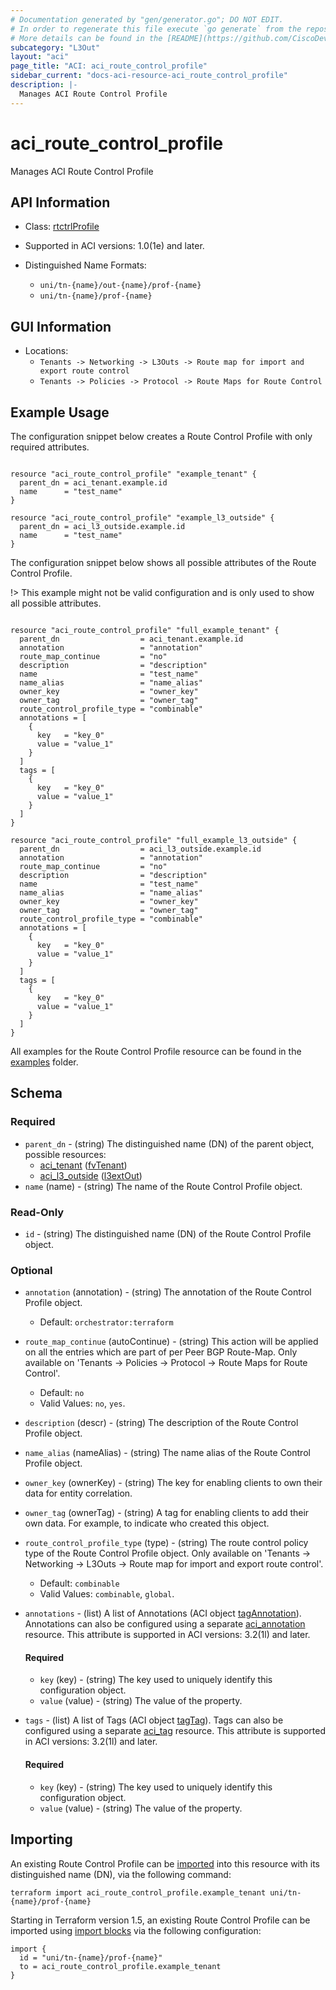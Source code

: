```yaml
---
# Documentation generated by "gen/generator.go"; DO NOT EDIT.
# In order to regenerate this file execute `go generate` from the repository root.
# More details can be found in the [README](https://github.com/CiscoDevNet/terraform-provider-aci/blob/master/README.md).
subcategory: "L3Out"
layout: "aci"
page_title: "ACI: aci_route_control_profile"
sidebar_current: "docs-aci-resource-aci_route_control_profile"
description: |-
  Manages ACI Route Control Profile
---
```


# aci_route_control_profile #

Manages ACI Route Control Profile



## API Information ##

* Class: [rtctrlProfile](https://pubhub.devnetcloud.com/media/model-doc-latest/docs/app/index.html#/objects/rtctrlProfile/overview)

* Supported in ACI versions: 1.0(1e) and later.

* Distinguished Name Formats:
  - `uni/tn-{name}/out-{name}/prof-{name}`
  - `uni/tn-{name}/prof-{name}`

## GUI Information ##

* Locations:
  - `Tenants -> Networking -> L3Outs -> Route map for import and export route control`
  - `Tenants -> Policies -> Protocol -> Route Maps for Route Control`

## Example Usage ##

The configuration snippet below creates a Route Control Profile with only required attributes.

```hcl

resource "aci_route_control_profile" "example_tenant" {
  parent_dn = aci_tenant.example.id
  name      = "test_name"
}

resource "aci_route_control_profile" "example_l3_outside" {
  parent_dn = aci_l3_outside.example.id
  name      = "test_name"
}

```
The configuration snippet below shows all possible attributes of the Route Control Profile.

!> This example might not be valid configuration and is only used to show all possible attributes.

```hcl

resource "aci_route_control_profile" "full_example_tenant" {
  parent_dn                  = aci_tenant.example.id
  annotation                 = "annotation"
  route_map_continue         = "no"
  description                = "description"
  name                       = "test_name"
  name_alias                 = "name_alias"
  owner_key                  = "owner_key"
  owner_tag                  = "owner_tag"
  route_control_profile_type = "combinable"
  annotations = [
    {
      key   = "key_0"
      value = "value_1"
    }
  ]
  tags = [
    {
      key   = "key_0"
      value = "value_1"
    }
  ]
}

resource "aci_route_control_profile" "full_example_l3_outside" {
  parent_dn                  = aci_l3_outside.example.id
  annotation                 = "annotation"
  route_map_continue         = "no"
  description                = "description"
  name                       = "test_name"
  name_alias                 = "name_alias"
  owner_key                  = "owner_key"
  owner_tag                  = "owner_tag"
  route_control_profile_type = "combinable"
  annotations = [
    {
      key   = "key_0"
      value = "value_1"
    }
  ]
  tags = [
    {
      key   = "key_0"
      value = "value_1"
    }
  ]
}

```

All examples for the Route Control Profile resource can be found in the [examples](https://github.com/CiscoDevNet/terraform-provider-aci/tree/master/examples/resources/aci_route_control_profile) folder.

## Schema ##

### Required ###

* `parent_dn` - (string) The distinguished name (DN) of the parent object, possible resources:
  - [aci_tenant](https://registry.terraform.io/providers/CiscoDevNet/aci/latest/docs/resources/tenant) ([fvTenant](https://pubhub.devnetcloud.com/media/model-doc-latest/docs/app/index.html#/objects/fvTenant/overview))
  - [aci_l3_outside](https://registry.terraform.io/providers/CiscoDevNet/aci/latest/docs/resources/l3_outside) ([l3extOut](https://pubhub.devnetcloud.com/media/model-doc-latest/docs/app/index.html#/objects/l3extOut/overview))
* `name` (name) - (string) The name of the Route Control Profile object.

### Read-Only ###

* `id` - (string) The distinguished name (DN) of the Route Control Profile object.

### Optional ###
  
* `annotation` (annotation) - (string) The annotation of the Route Control Profile object.
  - Default: `orchestrator:terraform`
* `route_map_continue` (autoContinue) - (string) This action will be applied on all the entries which are part of per Peer BGP Route-Map. Only available on 'Tenants -> Policies -> Protocol -> Route Maps for Route Control'.
  - Default: `no`
  - Valid Values: `no`, `yes`.
* `description` (descr) - (string) The description of the Route Control Profile object.
* `name_alias` (nameAlias) - (string) The name alias of the Route Control Profile object.
* `owner_key` (ownerKey) - (string) The key for enabling clients to own their data for entity correlation.
* `owner_tag` (ownerTag) - (string) A tag for enabling clients to add their own data. For example, to indicate who created this object.
* `route_control_profile_type` (type) - (string) The route control policy type of the Route Control Profile object. Only available on 'Tenants -> Networking -> L3Outs -> Route map for import and export route control'.
  - Default: `combinable`
  - Valid Values: `combinable`, `global`.

* `annotations` - (list) A list of Annotations (ACI object [tagAnnotation](https://pubhub.devnetcloud.com/media/model-doc-latest/docs/app/index.html#/objects/tagAnnotation/overview)). Annotations can also be configured using a separate [aci_annotation](https://registry.terraform.io/providers/CiscoDevNet/aci/latest/docs/resources/annotation) resource. This attribute is supported in ACI versions: 3.2(1l) and later.
  
  #### Required ####
  
  * `key` (key) - (string) The key used to uniquely identify this configuration object.
  * `value` (value) - (string) The value of the property.

* `tags` - (list) A list of Tags (ACI object [tagTag](https://pubhub.devnetcloud.com/media/model-doc-latest/docs/app/index.html#/objects/tagTag/overview)). Tags can also be configured using a separate [aci_tag](https://registry.terraform.io/providers/CiscoDevNet/aci/latest/docs/resources/tag) resource. This attribute is supported in ACI versions: 3.2(1l) and later.
  
  #### Required ####
  
  * `key` (key) - (string) The key used to uniquely identify this configuration object.
  * `value` (value) - (string) The value of the property.

## Importing

An existing Route Control Profile can be [imported](https://www.terraform.io/docs/import/index.html) into this resource with its distinguished name (DN), via the following command:

```
terraform import aci_route_control_profile.example_tenant uni/tn-{name}/prof-{name}
```

Starting in Terraform version 1.5, an existing Route Control Profile can be imported
using [import blocks](https://developer.hashicorp.com/terraform/language/import) via the following configuration:

```
import {
  id = "uni/tn-{name}/prof-{name}"
  to = aci_route_control_profile.example_tenant
}
```
